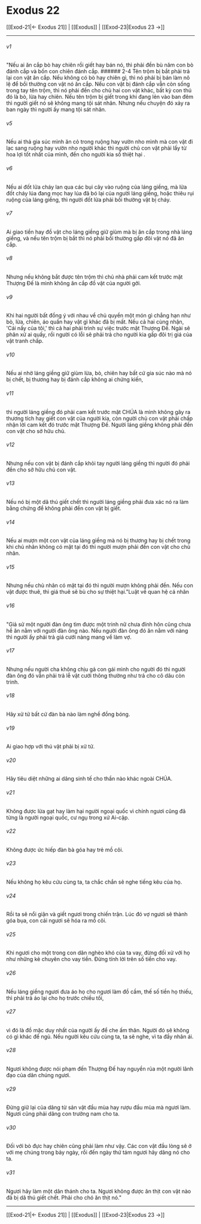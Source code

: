 # Exodus 22

[[Exod-21|← Exodus 21]] | [[Exodus]] | [[Exod-23|Exodus 23 →]]
***



###### v1 
"Nếu ai ăn cắp bò hay chiên rồi giết hay bán nó, thì phải đền bù năm con bò đánh cắp và bốn con chiên đánh cắp. ###### 2-4 Tên trộm bị bắt phải trả lại con vật ăn cắp. Nếu không có bò hay chiên gì, thì nó phải bị bán làm nô lệ để bồi thường con vật nó ăn cắp. Nếu con vật bị đánh cắp vẫn còn sống trong tay tên trộm, thì nó phải đền cho chủ hai con vật khác, bất kỳ con thú đó là bò, lừa hay chiên. Nếu tên trộm bị giết trong khi đang lẻn vào ban đêm thì người giết nó sẽ không mang tội sát nhân. Nhưng nếu chuyện đó xảy ra ban ngày thì người ấy mang tội sát nhân. 

###### v5 
Nếu ai thả gia súc mình ăn cỏ trong ruộng hay vườn nho mình mà con vật đi lạc sang ruộng hay vườn nho người khác thì người chủ con vật phải lấy từ hoa lợi tốt nhất của mình, đền cho người kia số thiệt hại . 

###### v6 
Nếu ai đốt lửa cháy lan qua các bụi cây vào ruộng của láng giềng, mà lửa đốt cháy lúa đang mọc hay lúa đã bó lại của người láng giềng, hoặc thiêu rụi ruộng của láng giềng, thì người đốt lửa phải bồi thường vật bị cháy. 

###### v7 
Ai giao tiền hay đồ vật cho láng giềng giữ giùm mà bị ăn cắp trong nhà láng giềng, và nếu tên trộm bị bắt thì nó phải bồi thường gấp đôi vật nó đã ăn cắp. 

###### v8 
Nhưng nếu không bắt được tên trộm thì chủ nhà phải cam kết trước mặt Thượng Đế là mình không ăn cắp đồ vật của người gởi. 

###### v9 
Khi hai người bất đồng ý với nhau về chủ quyền một món gì chẳng hạn như bò, lừa, chiên, áo quần hay vật gì khác đã bị mất. Nếu cả hai cùng nhận, 'Cái nầy của tôi,' thì cả hai phải trình sự việc trước mặt Thượng Đế. Ngài sẽ phân xử ai quấy, rồi người có lỗi sẽ phải trả cho người kia gấp đôi trị giá của vật tranh chấp. 

###### v10 
Nếu ai nhờ láng giềng giữ giùm lừa, bò, chiên hay bất cứ gia súc nào mà nó bị chết, bị thương hay bị đánh cắp không ai chứng kiến, 

###### v11 
thì người láng giềng đó phải cam kết trước mặt CHÚA là mình không gây ra thương tích hay giết con vật của người kia, còn người chủ con vật phải chấp nhận lời cam kết đó trước mặt Thượng Đế. Người láng giềng không phải đền con vật cho sở hữu chủ. 

###### v12 
Nhưng nếu con vật bị đánh cắp khỏi tay người láng giềng thì người đó phải đền cho sở hữu chủ con vật. 

###### v13 
Nếu nó bị một dã thú giết chết thì người láng giềng phải đưa xác nó ra làm bằng chứng để không phải đền con vật bị giết. 

###### v14 
Nếu ai mượn một con vật của láng giềng mà nó bị thương hay bị chết trong khi chủ nhân không có mặt tại đó thì người mượn phải đền con vật cho chủ nhân. 

###### v15 
Nhưng nếu chủ nhân có mặt tại đó thì người mượn không phải đền. Nếu con vật được thuê, thì giá thuê sẽ bù cho sự thiệt hại."Luật về quan hệ cá nhân 

###### v16 
"Giả sử một người đàn ông tìm được một trinh nữ chưa đính hôn cũng chưa hề ăn nằm với người đàn ông nào. Nếu người đàn ông đó ăn nằm với nàng thì người ấy phải trả giá cưới nàng mang về làm vợ. 

###### v17 
Nhưng nếu người cha không chịu gả con gái mình cho người đó thì người đàn ông đó vẫn phải trả lễ vật cưới thông thường như trả cho cô dâu còn trinh. 

###### v18 
Hãy xử tử bất cứ đàn bà nào làm nghề đồng bóng. 

###### v19 
Ai giao hợp với thú vật phải bị xử tử. 

###### v20 
Hãy tiêu diệt những ai dâng sinh tế cho thần nào khác ngoài CHÚA. 

###### v21 
Không được lừa gạt hay làm hại người ngoại quốc vì chính ngươi cũng đã từng là người ngoại quốc, cư ngụ trong xứ Ai-cập. 

###### v22 
Không được ức hiếp đàn bà góa hay trẻ mồ côi. 

###### v23 
Nếu không họ kêu cứu cùng ta, ta chắc chắn sẽ nghe tiếng kêu của họ. 

###### v24 
Rồi ta sẽ nổi giận và giết ngươi trong chiến trận. Lúc đó vợ ngươi sẽ thành góa bụa, con cái ngươi sẽ hóa ra mồ côi. 

###### v25 
Khi ngươi cho một trong con dân nghèo khó của ta vay, đừng đối xử với họ như những kẻ chuyên cho vay tiền. Đừng tính lời trên số tiền cho vay. 

###### v26 
Nếu láng giềng ngươi đưa áo họ cho ngươi làm đồ cầm, thế số tiền họ thiếu, thì phải trả áo lại cho họ trước chiều tối, 

###### v27 
vì đó là đồ mặc duy nhất của người ấy để che ấm thân. Người đó sẽ không có gì khác để ngủ. Nếu người kêu cứu cùng ta, ta sẽ nghe, vì ta đầy nhân ái. 

###### v28 
Ngươi không được nói phạm đến Thượng Đế hay nguyền rủa một người lãnh đạo của dân chúng ngươi. 

###### v29 
Đừng giữ lại của dâng từ sản vật đầu mùa hay rượu đầu mùa mà ngươi làm. Ngươi cũng phải dâng con trưởng nam cho ta. 

###### v30 
Đối với bò đực hay chiên cũng phải làm như vậy. Các con vật đầu lòng sẽ ở với mẹ chúng trong bảy ngày, rồi đến ngày thứ tám ngươi hãy dâng nó cho ta. 

###### v31 
Ngươi hãy làm một dân thánh cho ta. Ngươi không được ăn thịt con vật nào đã bị dã thú giết chết. Phải cho chó ăn thịt nó."

***
[[Exod-21|← Exodus 21]] | [[Exodus]] | [[Exod-23|Exodus 23 →]]
